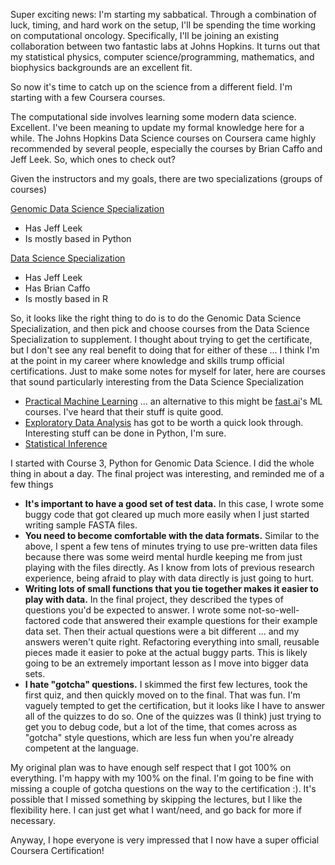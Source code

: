 Super exciting news: I'm starting my sabbatical. Through a combination of luck, timing, and hard work on the setup, I'll be spending the time working on computational oncology. Specifically, I'll be joining an existing collaboration between two fantastic labs at Johns Hopkins. It turns out that my statistical physics, computer science/programming, mathematics, and biophysics backgrounds are an excellent fit.

So now it's time to catch up on the science from a different field. I'm starting with a few Coursera courses.

<!-- TEASER_END -->

The computational side involves learning some modern data science. Excellent. I've been meaning to update my formal knowledge here for a while. The Johns Hopkins Data Science courses on Coursera came highly recommended by several people, especially the courses by Brian Caffo and Jeff Leek. So, which ones to check out?

Given the instructors and my goals, there are two specializations (groups of courses)

[Genomic Data Science Specialization](https://www.coursera.org/specializations/genomic-data-science)

* Has Jeff Leek
* Is mostly based in Python

[Data Science Specialization](https://www.coursera.org/specializations/jhu-data-science)

* Has Jeff Leek
* Has Brian Caffo
* Is mostly based in R

So, it looks like the right thing to do is to do the Genomic Data Science Specialization, and then pick and choose courses from the Data Science Specialization to supplement. I thought about trying to get the certificate, but I don't see any real benefit to doing that for either of these ... I think I'm at the point in my career where knowledge and skills trump official certifications. Just to make some notes for myself for later, here are courses that sound particularly interesting from the Data Science Specialization

* [Practical Machine Learning](https://www.coursera.org/learn/practical-machine-learning) ... an alternative to this might be [fast.ai](https://www.fast.ai/)'s ML courses. I've heard that their stuff is quite good.
* [Exploratory Data Analysis](https://www.coursera.org/learn/exploratory-data-analysis) has got to be worth a quick look through. Interesting stuff can be done in Python, I'm sure.
* [Statistical Inference](https://www.coursera.org/learn/statistical-inference)

I started with Course 3, Python for Genomic Data Science. I did the whole thing in about a day. The final project was interesting, and reminded me of a few things

* **It's important to have a good set of test data.** In this case, I wrote some buggy code that got cleared up much more easily when I just started writing sample FASTA files.
* **You need to become comfortable with the data formats.** Similar to the above, I spent a few tens of minutes trying to use pre-written data files because there was some weird mental hurdle keeping me from just playing with the files directly. As I know from lots of previous research experience, being afraid to play with data directly is just going to hurt.
* **Writing lots of small functions that you tie together makes it easier to play with data.** In the final project, they described the types of questions you'd be expected to answer. I wrote some not-so-well-factored code that answered their example questions for their example data set. Then their actual questions were a bit different ... and my answers weren't quite right. Refactoring everything into small, reusable pieces made it easier to poke at the actual buggy parts. This is likely going to be an extremely important lesson as I move into bigger data sets.
* **I hate "gotcha" questions.** I skimmed the first few lectures, took the first quiz, and then quickly moved on to the final. That was fun. I'm vaguely tempted to get the certification, but it looks like I have to answer all of the quizzes to do so. One of the quizzes was (I think) just trying to get you to debug code, but a lot of the time, that comes across as "gotcha" style questions, which are less fun when you're already competent at the language.

My original plan was to have enough self respect that I got 100% on everything. I'm happy with my 100% on the final. I'm going to be fine with missing a couple of gotcha questions on the way to the certification :). It's possible that I missed something by skipping the lectures, but I like the flexibility here. I can just get what I want/need, and go back for more if necessary.

Anyway, I hope everyone is very impressed that I now have a super official Coursera Certification!
